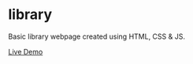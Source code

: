 # library

Basic library webpage created using HTML, CSS & JS.

[Live Demo](https://georgedickinson1.github.io/library/)
